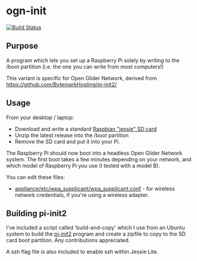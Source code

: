 ogn-init
========
[![Build Status](https://travis-ci.org/matburnham/ogn-init.svg?branch=master)](https://travis-ci.org/matburnham/ogn-init)

Purpose
-------
A program which lets you set up a Raspberry Pi solely by writing to the /boot partition (i.e.  the one you can write from most computers!)

This variant is specific for Open Glider Network, derived from https://github.com/BytemarkHosting/pi-init2/

Usage
-----
From your desktop / laptop:

* Download and write a standard [Raspbian "jessie" SD card](https://www.raspberrypi.org/downloads/raspbian/)
* Unzip the latest release into the /boot partition
* Remove the SD card and put it into your Pi.

The Raspberry Pi should now boot into a headless Open Glider Network system. The first boot takes a few minutes depending on your network, and which model of Raspberry Pi you use (I tested with a model B).

You can edit these files:

* [appliance/etc/wpa_supplicant/wpa_supplicant.conf](appliance/etc/wpa_supplicant/wpa_supplicant.conf) - for wireless network credentials, if you're using a wireless adapter.

Building pi-init2
-----------------
I've included a script called 'build-and-copy' which I use from an Ubuntu system to build the [pi-init2](src/projects.bytemark.co.uk/pi-init2/init.go) program and create a zipfile to copy to the SD card boot partition. Any contributions appreciated.

A ssh flag file is also included to enable ssh within Jessie Lite.